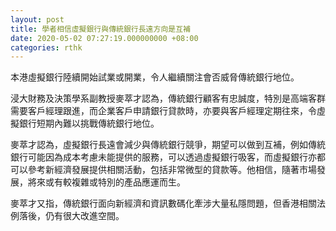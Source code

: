 ```yaml
---
layout: post
title: 學者相信虛擬銀行與傳統銀行長遠方向是互補
date: 2020-05-02 07:27:19.000000000 +08:00
categories: rthk
---
```


本港虛擬銀行陸續開始試業或開業，令人繼續關注會否威脅傳統銀行地位。

浸大財務及決策學系副教授麥萃才認為，傳統銀行顧客有忠誠度，特別是高端客群需要客戶經理跟進，而企業客戶申請銀行貸款時，亦要與客戶經理定期往來，令虛擬銀行短期內難以挑戰傳統銀行地位。

麥萃才認為，虛擬銀行長遠會減少與傳統銀行競爭，期望可以做到互補，例如傳統銀行可能因為成本考慮未能提供的服務，可以透過虛擬銀行吸客，而虛擬銀行亦都可以參考新經濟發展提供相關活動，包括非常微型的貸款等。他相信，隨著市場發展，將來或有較複雜或特別的產品應運而生。

麥萃才又指，傳統銀行面向新經濟和資訊數碼化牽涉大量私隱問題，但香港相關法例落後，仍有很大改進空間。
